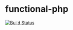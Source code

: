 functional-php
==============

[![Build Status](https://travis-ci.org/bahulneel/functional-php.svg?branch=master)](https://travis-ci.org/bahulneel/functional-php)

